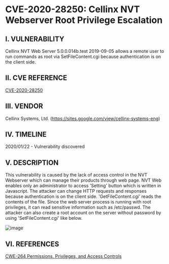 # CVE-2020-28250: Cellinx NVT Webserver Root Privilege Escalation


I. VULNERABILITY
-------------------------
Cellinx NVT Web Server 5.0.0.014b.test 2019-09-05 allows a remote user to run commands as root via SetFileContent.cgi because authentication is on the client side.


II. CVE REFERENCE
-------------------------
[CVE-2020-28250](https://cve.mitre.org/cgi-bin/cvename.cgi?name=CVE-2020-28250)


III. VENDOR
-------------------------
Cellinx Systems, Ltd. (https://sites.google.com/view/cellinx-systems-eng)


IV. TIMELINE
-------------------------
2020/01/22 - Vulnerability discovered


V. DESCRIPTION
-------------------------
This vulnerability is caused by the lack of access control in the NVT Webserver which can manage their products through web page.
NVT Web enables only an administrator to access 'Setting' button which is written in Javascript. The attacker can change HTTP requests and responses because authentication is on the client side. 
'GetFileContent.cgi' reads the contents of the file. Since the web server process is running with root privileges, it can read sensitive information such as /etc/passwd.
The attacker can also create a root account on the server without password by using 'SetFileContent.cgi' like below.

![image](https://user-images.githubusercontent.com/4977656/75419446-2f6fea80-5979-11ea-8ce6-974f79f4ec9a.png)


VI. REFERENCES
-------------------------
[CWE-264 Permissions, Privileges, and Access Controls](https://cwe.mitre.org/data/definitions/264.html)
